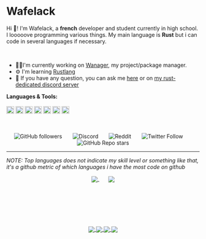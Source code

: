 # Wafelack

Hi 🖖!
I'm Wafelack, a <b>french</b> developer and student currently in high school. I looooove programming various things. My main language is <b>Rust</b> but i can code in several languages if necessary.

<br>

- 👩‍💻I'm currently working on [Wanager](https://github.com/Wafelack/wanager), my project/package manager.
- ⚙ I'm learning [Rustlang](https://rust-lang.org)
- 💬 If you have any question, you can ask me [here](https://github.com/Wafelack/Wafelack/issues) or on [my rust-dedicated discord server](https://discord.gg/KehXjPa)

**Languages & Tools:**<br><br>
<code alt="Rustlang"><a href="https://rust-lang.com"><img height=20 alt="Rustlang" src="https://upload.wikimedia.org/wikipedia/commons/thumb/d/d5/Rust_programming_language_black_logo.svg/1200px-Rust_programming_language_black_logo.svg.png" /></a></code>
<code alt="Clang"><img height=20 alt="Clang" src="https://wiki.sei.cmu.edu/confluence/download/thumbnails/88042725/C%20Logo.png?version=1&modificationDate=1527685155000&api=v2"/></code>
<code><a href="https://intellij-rust.github.io/"><img height=20 alt="https://intellij-rust.github.io" src="https://avatars0.githubusercontent.com/u/16057867?s=200&v=4"/></a></code>
<code><a href="https://git-scm.com/"><img height=20 alt="Git" src="https://cdn.freebiesupply.com/logos/large/2x/git-icon-logo-png-transparent.png"/></a></code>
<code><a href="https://www.jetbrains.com/clion/"><img height=20 alt="Clion" src="https://cdn.discordapp.com/attachments/739797589687402519/744692286427889734/clion.png"/></a></code>
<code><a href="https://code.visualstudio.com/"><img height=20 alt="VSCode" src="https://code.visualstudio.com/assets/updates/1_35/logo-stable.png"/></a></code>
<code><a href="https://wmanage.github.io/"><img height=20 alt="WNG" src="https://github.com/Wmanage/wng/blob/master/assets/wng.png"/></a></code>

<br>

<p align="center">
<img align="center" alt="GitHub followers" src="https://img.shields.io/github/followers/wafelack?color=%2300bb00&label=Followers&style=for-the-badge">
 &nbsp;&nbsp;&nbsp;&nbsp;&nbsp;
<img align="center" alt="Discord" src="https://img.shields.io/badge/Discord-%40Wafelack%235334-7289DA?style=for-the-badge">
  &nbsp;&nbsp;&nbsp;&nbsp;&nbsp;
<img align="center" alt="Reddit" src="https://img.shields.io/badge/Reddit-u/wafelack-ff5522?style=for-the-badge">
  &nbsp;&nbsp;&nbsp;&nbsp;&nbsp;
<img align="center" alt="Twitter Follow" src="https://img.shields.io/twitter/follow/wafelackk?color=%231da1f2&label=%40wafelackk&logo=twitter&style=for-the-badge">
  &nbsp;&nbsp;&nbsp;&nbsp;&nbsp;
<img alt="GitHub Repo stars" src="https://img.shields.io/github/stars/wmanage/wng?color=%23ff7700&label=Wng%20stars&style=for-the-badge"></p>
  
___
<i>NOTE: Top languages does not indicate my skill level or something like that, it's a github metric of which languages i have the most code on github</i>

<p align="center">
<a href="https://github.com/anuraghazra/github-readme-stats">
<img align="center" src="https://github-readme-stats.vercel.app/api?username=wafelack&custom_title=Wafelack contributions :&show_icons=true&title_color=bbbbbb&text_color=dddddd&icon_color=990000&bg_color=111111" />
</a>
  &nbsp;&nbsp;&nbsp;&nbsp;&nbsp;
<a href="https://github.com/anuraghazra/github-readme-stats">
<img align="center" src="https://github-readme-stats.vercel.app/api/top-langs/?username=wafelack&langs_count=6&title_color=bbbbbb&text_color=dddddd&icon_color=990000&layout=compact&bg_color=111111"/>
</a>
</p>

<br>
<br>
<br>


<br>
<br>

<p align="center">
<a href="https://github.com/Wmanage/wng">
  <!-- Change the `github-readme-stats.anuraghazra1.vercel.app` to `github-readme-stats.vercel.app`  -->
  <img align="center" src="https://github-readme-stats.vercel.app/api/pin/?username=wmanage&repo=wng&title_color=bbbbbb&text_color=dddddd&icon_color=990000&bg_color=111111" />
</a>    
<a href="https://github.com/wafelack/wafelack.github.io">
  <!-- Change the `github-readme-stats.anuraghazra1.vercel.app` to `github-readme-stats.vercel.app`  -->
  <img align="center" src="https://github-readme-stats.vercel.app/api/pin/?username=wafelack&repo=wafelack.github.io&title_color=bbbbbb&text_color=dddddd&icon_color=990000&bg_color=111111" />
</a>
<a href="https://github.com/wafelack/clig">
  <!-- Change the `github-readme-stats.anuraghazra1.vercel.app` to `github-readme-stats.vercel.app`  -->
  <img align="center" src="https://github-readme-stats.vercel.app/api/pin/?username=wafelack&repo=clig&title_color=bbbbbb&text_color=dddddd&icon_color=990000&bg_color=111111" />
</a>
<a href="https://github.com/wafelack/ferribot">
  <!-- Change the `github-readme-stats.anuraghazra1.vercel.app` to `github-readme-stats.vercel.app`  -->
  <img align="center" src="https://github-readme-stats.vercel.app/api/pin/?username=wafelack&repo=ferribot&title_color=bbbbbb&text_color=dddddd&icon_color=990000&bg_color=111111" />
</a>
  </p>


